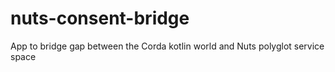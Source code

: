 # nuts-consent-bridge
App to bridge gap between the Corda kotlin world and Nuts polyglot service space
